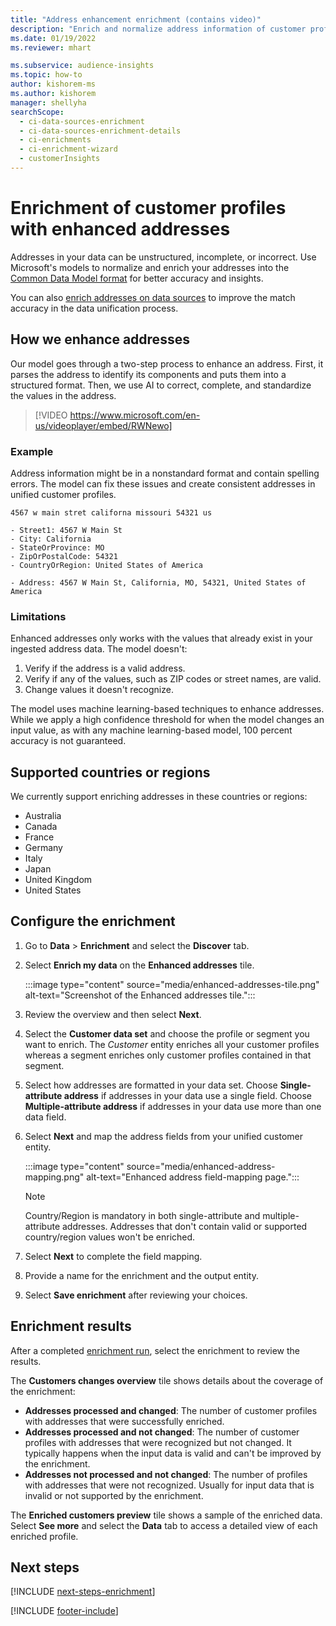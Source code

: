 ```yaml
---
title: "Address enhancement enrichment (contains video)"
description: "Enrich and normalize address information of customer profiles with Microsoft's models."
ms.date: 01/19/2022
ms.reviewer: mhart

ms.subservice: audience-insights
ms.topic: how-to
author: kishorem-ms
ms.author: kishorem
manager: shellyha
searchScope: 
  - ci-data-sources-enrichment
  - ci-data-sources-enrichment-details
  - ci-enrichments
  - ci-enrichment-wizard
  - customerInsights
---
```


# Enrichment of customer profiles with enhanced addresses

Addresses in your data can be unstructured, incomplete, or incorrect. Use Microsoft's models to normalize and enrich your addresses into the [Common Data Model format](/common-data-model/schema/core/applicationcommon/address) for better accuracy and insights.

You can also [enrich addresses on data sources](data-sources-enrichment.md) to improve the match accuracy in the data unification process. 

## How we enhance addresses

Our model goes through a two-step process to enhance an address. First, it parses the address to identify its components and puts them into a structured format. Then, we use AI to correct, complete, and standardize the values in the address.

> [!VIDEO https://www.microsoft.com/en-us/videoplayer/embed/RWNewo]

### Example

Address information might be in a nonstandard format and contain spelling errors. The model can fix these issues and create consistent addresses in unified customer profiles.

```Input
4567 w main stret californa missouri 54321 us
```

```Output
- Street1: 4567 W Main St
- City: California
- StateOrProvince: MO
- ZipOrPostalCode: 54321
- CountryOrRegion: United States of America

- Address: 4567 W Main St, California, MO, 54321, United States of America
```

### Limitations

Enhanced addresses only works with the values that already exist in your ingested address data. The model doesn't: 

1. Verify if the address is a valid address.
2. Verify if any of the values, such as ZIP codes or street names, are valid.
3. Change values it doesn't recognize.

The model uses machine learning-based techniques to enhance addresses. While we apply a high confidence threshold for when the model changes an input value, as with any machine learning-based model, 100 percent accuracy is not guaranteed.

## Supported countries or regions

We currently support enriching addresses in these countries or regions: 

- Australia
- Canada
- France
- Germany
- Italy
- Japan
- United Kingdom
- United States

## Configure the enrichment

1. Go to **Data** > **Enrichment** and select the **Discover** tab.

1. Select **Enrich my data** on the **Enhanced addresses** tile.

   :::image type="content" source="media/enhanced-addresses-tile.png" alt-text="Screenshot of the Enhanced addresses tile.":::

1. Review the overview and then select **Next**.

1. Select the **Customer data set** and choose the profile or segment you want to enrich. The *Customer* entity enriches all your customer profiles whereas a segment enriches only customer profiles contained in that segment.

1. Select how addresses are formatted in your data set. Choose **Single-attribute address** if addresses in your data use a single field. Choose **Multiple-attribute address** if addresses in your data use more than one data field.

1. Select **Next** and map the address fields from your unified customer entity.

    :::image type="content" source="media/enhanced-address-mapping.png" alt-text="Enhanced address field-mapping page.":::

   > [!NOTE]
   > Country/Region is mandatory in both single-attribute and multiple-attribute addresses. Addresses that don't contain valid or supported country/region values won't be enriched.

1. Select **Next** to complete the field mapping.

1. Provide a name for the enrichment and the output entity.

1. Select **Save enrichment** after reviewing your choices.

## Enrichment results

After a completed [enrichment run](enrichment-hub.md#run-or-refresh-an-enrichment), select the enrichment to review the results.

The **Customers changes overview** tile shows details about the coverage of the enrichment:
- **Addresses processed and changed**: The number of customer profiles with addresses that were successfully enriched.
- **Addresses processed and not changed**: The number of customer profiles with addresses that were recognized but not changed. It typically happens when the input data is valid and can't be improved by the enrichment.
- **Addresses not processed and not changed**: The number of profiles with addresses that were not recognized. Usually for input data that is invalid or not supported by the enrichment.

The **Enriched customers preview** tile shows a sample of the enriched data. Select **See more** and select the **Data** tab to access a detailed view of each enriched profile.

## Next steps

[!INCLUDE [next-steps-enrichment](includes/next-steps-enrichment.md)]

[!INCLUDE [footer-include](includes/footer-banner.md)]
